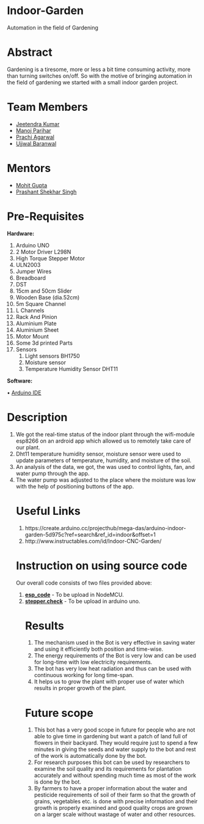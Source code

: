 # Indoor-Garden
Automation in the field of Gardening

# Abstract
Gardening is a tiresome, more or less a bit time consuming activity, more than turning switches on/off. So with the motive of bringing automation in the field of gardening we started with a small indoor garden project.

# Team Members
<ul>
<li ><a href="https://www.facebook.com/people/Nitin-Yadav/100002014363690">Jeetendra Kumar</a></li>
<li><a href="https://www.facebook.com/utkarshdeepak23">Manoj Parihar</a></li>
<li><a href="https://www.facebook.com/tathagat.chaurasiya">Prachi Agarwal</a></li>
<li><a href="https://www.facebook.com/profile.php?id=100004414771823">Ujjwal Baranwal</a></li>
</ul>

# Mentors
<ul>
<li><a href="https://www.facebook.com/profile.php?id=100003364416121">Mohit Gupta</a></li>
<li><a href="https://www.facebook.com/prasants021">Prashant Shekhar Singh</a></li>
</ul>

# Pre-Requisites
 
 <b>Hardware:</b>
<ol>
<li>Arduino UNO</li>
<li>2	Motor Driver L298N</li>
<li> High Torque Stepper Motor</li>
<li>ULN2003</li>
<li>Jumper Wires</li>
<li>Breadboard</li>
<li>DST</li>
<li>15cm and 50cm Slider</li>
<li>Wooden Base (dia.52cm)</li>
<li>5m Square Channel</li>
<li>L Channels</li>
<li>Rack And Pinion</li>
<li>Aluminium Plate</li>
<li>Aluminium Sheet</li>
<li>Motor Mount</li>
<li>Some 3d printed Parts</li> 
 <li>Sensors
  <ol><li>Light sensors BH1750
   <li>Moisture sensor
    <li>Temperature Humidity Sensor DHT11
  </ol>
</ol>

 <b>Software:</b>
 
•	<a href ="https://www.arduino.cc/en/main/software">Arduino IDE</a>
  
 # Description
 <ol>
 <li>We got the real-time status of the indoor plant through the wifi-module esp8266 on an ardroid app which allowed us to remotely take care of our plant.
  <li>Dht11 temperature humidity sensor, moisture sensor were used to update parameters of temperature, humidity, and moisture of the soil.
   <li>An analysis of the data, we got, the was used to control lights, fan, and water pump through the app.
    <li>The water pump was adjusted to the place where the moisture was low with the help of positioning buttons of the app.
     
 
 # Useful Links
 <ol>
 <li>https://create.arduino.cc/projecthub/mega-das/arduino-indoor-garden-5d975c?ref=search&ref_id=indoor&offset=1
  <li>http://www.instructables.com/id/Indoor-CNC-Garden/
   </ol>


# Instruction on using source code
 Our overall code consists of two files provided above:
 <ol>
 <li><a href="https://github.com/Prachi0141/Indoor-Garden/blob/master/esp_code.ino"><b>esp_code</b></a> - To be upload in NodeMCU.
  <li><a href="https://github.com/Prachi0141/Indoor-Garden/blob/master/stepper_check.ino"><b>stepper.check</a></b> - To be upload in arduino uno.
  

# Results  

1. The mechanism used in the Bot is very effective in saving water and using it efficiently both position and time-wise.
3. The energy requirements of the Bot is very low and can be used for long-time with low electricity requirements.
4. The bot has very low heat radiation and thus can be used with continuous working for long time-span.
5. It helps us to grow the plant with proper use of water which results in proper growth of the plant.

# Future scope
 1. This bot has a very good scope in future for people who are not able to give time in gardening but want a patch of land full of   flowers in their backyard. They would require just to spend a few minutes in giving the seeds and water supply to the bot and       rest of the work is automatically done by the bot.
2. For research purposes this bot can be used by researchers to examine the soil quality and its requirements for plantation accurately and without spending much time as most of the work is done by the bot.
3. By farmers to have a proper information about the water and pesticide requirements of soil of their farm so that the growth of grains, vegetables etc. is done with precise information and their growth is properly examined and good quality crops are grown on a larger scale without wastage of water and other resources.
